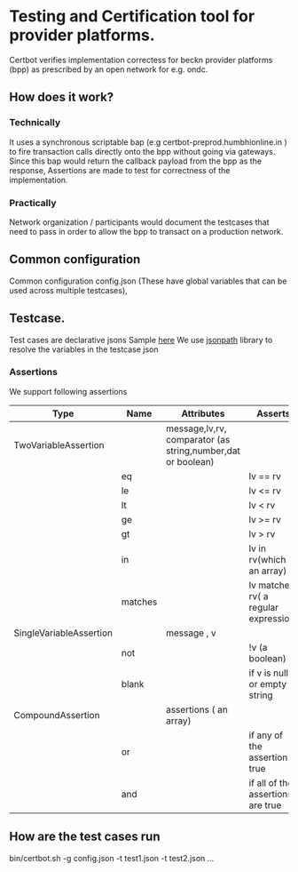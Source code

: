 # Testing and Certification tool for  provider platforms.
Certbot verifies implementation correctess for beckn provider platforms (bpp) as prescribed by an open network for e.g. ondc.

## How does it work? 

### Technically
It uses a synchronous scriptable bap (e.g certbot-preprod.humbhionline.in ) to fire transaction calls directly onto the bpp without going via gateways. 
Since this bap would return the callback payload from the bpp as the response, Assertions are made to test for correctness of the implementation.


### Practically
Network organization / participants would document the testcases that need to pass in order to allow the bpp to transact on a production network.

## Common configuration
Common configuration  config.json  (These have global variables that can be used across multiple testcases), 

## Testcase. 
Test cases are declarative jsons 
Sample [here](./src/test/resources/testcase.json)
We use [jsonpath](https://github.com/json-path/JsonPath)  library to resolve the variables in the testcase json

### Assertions 
We support following assertions 

Type|Name|Attributes| Asserts
-|-|-|-
TwoVariableAssertion| |message,lv,rv, <br/> comparator (as string,number,dat or boolean)
| |eq| | lv == rv
| |le|  | lv &lt;= rv
| |lt|  |lv  &lt; rv 
| |ge| | lv &gt;= rv 
| |gt|  |lv &gt; rv
| |in| |lv in rv(which is an array)
| |matches| |lv matches rv( a regular expression)
SingleVariableAssertion | |message , v 
| |not|     |!v (a boolean) |
| |blank|   |if v is null or empty string
CompoundAssertion|| assertions ( an array) |  
| |or|  |if any of the assertion is true | 
| |and|  |if all of the assertions are true |





## How are the test cases run

bin/certbot.sh -g config.json -t test1.json -t test2.json ... 









